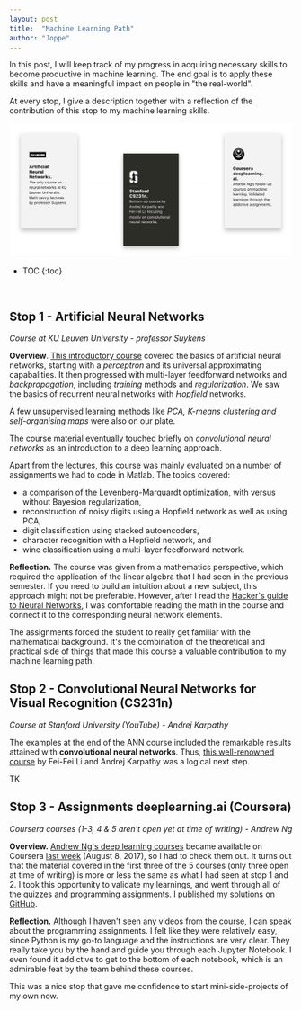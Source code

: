 ```yaml
---
layout: post
title:  "Machine Learning Path"
author: "Joppe"
---
```


<div class="post-intro">
<p>
In this post, I will keep track of my progress in acquiring necessary skills to become productive in machine learning.
The end goal is to apply these skills and have a meaningful impact on people in "the real-world".
</p>
<p>
At every stop, I give a description together with a reflection of the contribution of this stop to my machine learning skills. 
</p>
</div>

<div class="post-line"></div>

![](/assets/machine-learning-path.png)
<br/>
* TOC
{:toc}

<br/>
<div class="post-line"></div>

## Stop 1 - Artificial Neural Networks
_Course at KU Leuven University - professor Suykens_

**Overview**. [This introductory course](https://onderwijsaanbod.kuleuven.be/syllabi/e/H02C4AE.htm#activetab=doelstellingen_idp1338320) 
covered the basics of artificial neural networks, 
starting with a *perceptron* and its universal approximating capabalities.
It then progressed with multi-layer feedforward networks and *backpropagation*,
including *training* methods and *regularization*.
We saw the basics of recurrent neural networks with *Hopfield* networks.

A few unsupervised learning methods like *PCA, K-means clustering and self-organising maps* were also on our plate.

The course material eventually touched briefly on *convolutional neural networks* 
as an introduction to a deep learning approach.

Apart from the lectures, this course was mainly evaluated on a number of assignments we had to code in Matlab.
The topics covered:
- a comparison of the Levenberg-Marquardt optimization, with versus without Bayesion regularization,
- reconstruction of noisy digits using a Hopfield network as well as using PCA,
- digit classification using stacked autoencoders,
- character recognition with a Hopfield network, and
- wine classification using a multi-layer feedforward network.

**Reflection.** The course was given from a mathematics perspective, 
which required the application of the linear algebra that I had seen in the previous semester.
If you need to build an intuition about a new subject, this approach might not be preferable. 
However, after I read the [Hacker's guide to Neural Networks](http://karpathy.github.io/neuralnets/),
I was comfortable reading the math in the course and connect it to the corresponding neural network elements.

The assignments forced the student to really get familiar with the mathematical background.
It's the combination of the theoretical and practical side of things that made this course 
a valuable contribution to my machine learning path.

## Stop 2 - Convolutional Neural Networks for Visual Recognition (CS231n)
_Course at Stanford University (YouTube) - Andrej Karpathy_

The examples at the end of the ANN course included the remarkable results attained with **convolutional neural networks**.
Thus, [this well-renowned course](http://cs231n.stanford.edu) by Fei-Fei Li and Andrej Karpathy was a logical next step.

TK

## Stop 3 - Assignments deeplearning.ai (Coursera)
_Coursera courses (1-3, 4 & 5 aren't open yet at time of writing) - Andrew Ng_

**Overview.** [Andrew Ng's deep learning courses](https://www.coursera.org/specializations/deep-learning) became available on Coursera [last week](https://twitter.com/AndrewYNg/status/894994683931148288) (August 8, 2017), so I had to check them out. It turns out that the material covered in the first three of the 5 courses (only three open at time of writing) is more or less the same as what I had seen at stop 1 and 2. I took this opportunity to validate my learnings, and went through all of the quizzes and programming assignments. I published my solutions [on GitHub](https://github.com/jppgks/coursera-deeplearning.ai).

**Reflection.** Although I haven't seen any videos from the course, I can speak about the programming assignments. I felt like they were relatively easy, since Python is my go-to language and the instructions are very clear. They really take you by the hand and guide you through each Jupyter Notebook. I even found it addictive to get to the bottom of each notebook, which is an admirable feat by the team behind these courses.

This was a nice stop that gave me confidence to start mini-side-projects of my own now.
